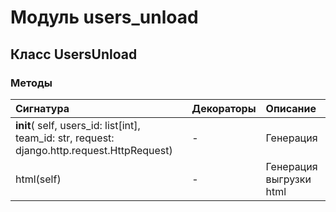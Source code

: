 # Модуль users_unload



## Класс UsersUnload



### Методы

| Сигнатура                                                                                    | Декораторы | Описание                |
| :------------------------------------------------------------------------------------------- | :--------- | :---------------------- |
| __init__( self, users_id: list[int], team_id: str, request: django.http.request.HttpRequest) | -          | Генерация               |
| html(self)                                                                                   | -          | Генерация выгрузки html |